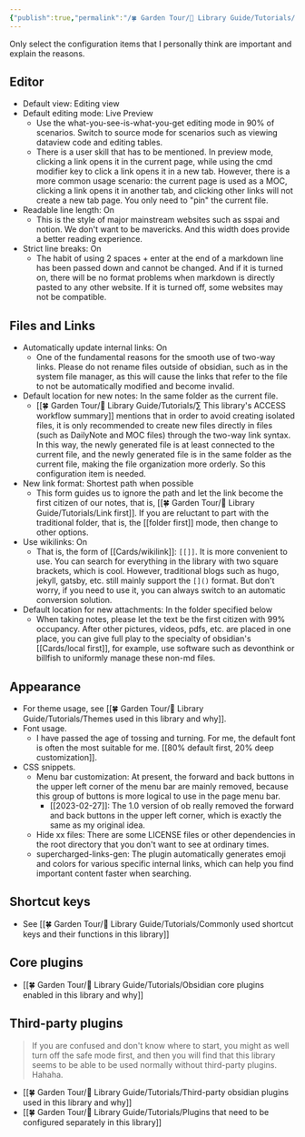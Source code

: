 ```yaml
---
{"publish":true,"permalink":"/🍀 Garden Tour/🧰 Library Guide/Tutorials/∑ Basic configuration of this library's obsidian and reasons.md","title":"∑ Basic configuration of this library's obsidian and reasons","created":"2022-08-09","modified":"2023-03-14","published":"2025-07-09T09:51:30.319+08:00","tags":["moc"],"cssclasses":""}
---
```


Only select the configuration items that I personally think are important and explain the reasons.

## Editor

- Default view: Editing view
- Default editing mode: Live Preview
	- Use the what-you-see-is-what-you-get editing mode in 90% of scenarios. Switch to source mode for scenarios such as viewing dataview code and editing tables.
	- There is a user skill that has to be mentioned. In preview mode, clicking a link opens it in the current page, while using the cmd modifier key to click a link opens it in a new tab. However, there is a more common usage scenario: the current page is used as a MOC, clicking a link opens it in another tab, and clicking other links will not create a new tab page. You only need to "pin" the current file.
- Readable line length: On
	- This is the style of major mainstream websites such as sspai and notion. We don't want to be mavericks. And this width does provide a better reading experience.
- Strict line breaks: On
	- The habit of using 2 spaces + enter at the end of a markdown line has been passed down and cannot be changed. And if it is turned on, there will be no format problems when markdown is directly pasted to any other website. If it is turned off, some websites may not be compatible.

## Files and Links

- Automatically update internal links: On
	- One of the fundamental reasons for the smooth use of two-way links. Please do not rename files outside of obsidian, such as in the system file manager, as this will cause the links that refer to the file to not be automatically modified and become invalid.
- Default location for new notes: In the same folder as the current file.
	- [[🍀 Garden Tour/🧰 Library Guide/Tutorials/∑ This library's ACCESS workflow summary]] mentions that in order to avoid creating isolated files, it is only recommended to create new files directly in files (such as DailyNote and MOC files) through the two-way link syntax. In this way, the newly generated file is at least connected to the current file, and the newly generated file is in the same folder as the current file, making the file organization more orderly. So this configuration item is needed.
- New link format: Shortest path when possible
	- This form guides us to ignore the path and let the link become the first citizen of our notes, that is, [[🍀 Garden Tour/🧰 Library Guide/Tutorials/Link first]]. If you are reluctant to part with the traditional folder, that is, the [[folder first]] mode, then change to other options.
- Use wikilinks: On
	- That is, the form of [[Cards/wikilink]]: `[[]]`. It is more convenient to use. You can search for everything in the library with two square brackets, which is cool. However, traditional blogs such as hugo, jekyll, gatsby, etc. still mainly support the `[]()` format. But don't worry, if you need to use it, you can always switch to an automatic conversion solution.
- Default location for new attachments: In the folder specified below
	- When taking notes, please let the text be the first citizen with 99% occupancy. After other pictures, videos, pdfs, etc. are placed in one place, you can give full play to the specialty of obsidian's [[Cards/local first]], for example, use software such as devonthink or billfish to uniformly manage these non-md files.

## Appearance

- For theme usage, see [[🍀 Garden Tour/🧰 Library Guide/Tutorials/Themes used in this library and why]].
- Font usage.
	- I have passed the age of tossing and turning. For me, the default font is often the most suitable for me. [[80% default first, 20% deep customization]].
- CSS snippets.
	- Menu bar customization: At present, the forward and back buttons in the upper left corner of the menu bar are mainly removed, because this group of buttons is more logical to use in the page menu bar.
		- [[2023-02-27]]: The 1.0 version of ob really removed the forward and back buttons in the upper left corner, which is exactly the same as my original idea.
	- Hide xx files: There are some LICENSE files or other dependencies in the root directory that you don't want to see at ordinary times.
	- supercharged-links-gen: The plugin automatically generates emoji and colors for various specific internal links, which can help you find important content faster when searching.

## Shortcut keys

- See [[🍀 Garden Tour/🧰 Library Guide/Tutorials/Commonly used shortcut keys and their functions in this library]]

## Core plugins

- [[🍀 Garden Tour/🧰 Library Guide/Tutorials/Obsidian core plugins enabled in this library and why]]

## Third-party plugins

> If you are confused and don't know where to start, you might as well turn off the safe mode first, and then you will find that this library seems to be able to be used normally without third-party plugins. Hahaha.

- [[🍀 Garden Tour/🧰 Library Guide/Tutorials/Third-party obsidian plugins used in this library and why]]
- [[🍀 Garden Tour/🧰 Library Guide/Tutorials/Plugins that need to be configured separately in this library]] 